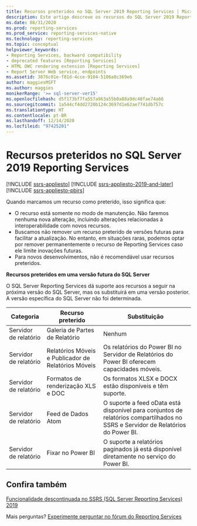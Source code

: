 ```yaml
---
title: Recursos preteridos no SQL Server 2019 Reporting Services | Microsoft Docs
description: Este artigo descreve os recursos do SQL Server 2019 Reporting Services que serão preteridos na próxima versão do SQL Server Reporting Services.
ms.date: 08/31/2020
ms.prod: reporting-services
ms.prod_service: reporting-services-native
ms.technology: reporting-services
ms.topic: conceptual
helpviewer_keywords:
- Reporting Services, backward compatibility
- deprecated features [Reporting Services]
- HTML OWC rendering extension [Reporting Services]
- Report Server Web service, endpoints
ms.assetid: 3876c01e-f81d-4cce-9104-5106a8c369e6
author: maggiesMSFT
ms.author: maggies
monikerRange: '>= sql-server-ver15'
ms.openlocfilehash: d5f173bf7fa557a963a55b0a88a9dc48fae74a66
ms.sourcegitcommit: 1a544cf4dd2720b124c3697d1e62ae7741db757c
ms.translationtype: HT
ms.contentlocale: pt-BR
ms.lasthandoff: 12/14/2020
ms.locfileid: "97425201"
---
```

# <a name="deprecated-features-in-sql-server-2019-reporting-services"></a>Recursos preteridos no SQL Server 2019 Reporting Services

[!INCLUDE [ssrs-appliesto](../includes/ssrs-appliesto.md)] [!INCLUDE [ssrs-appliesto-2019-and-later](../includes/ssrs-appliesto-2019-and-later.md)] [!INCLUDE [ssrs-appliesto-pbirs](../includes/ssrs-appliesto-pbirs.md)]

Quando marcamos um recurso como preterido, isso significa que:

- O recurso está somente no modo de manutenção. Não faremos nenhuma nova alteração, incluindo alterações relacionadas à interoperabilidade com novos recursos.
- Buscamos não remover um recurso preterido de versões futuras para facilitar a atualização. No entanto, em situações raras, podemos optar por remover permanentemente o recurso de Reporting Services caso ele limite inovações futuras.
- Para novos desenvolvimentos, não é recomendável usar recursos preteridos.

**Recursos preteridos em uma versão futura do SQL Server**

O SQL Server Reporting Services dá suporte aos recursos a seguir na próxima versão do SQL Server, mas os substituirá em uma versão posterior. A versão específica do SQL Server não foi determinada.

| **Categoria** | **Recurso preterido** | **Substituição** |
| --- | --- | --- |
| Servidor de relatório | Galeria de Partes de Relatório | Nenhum |
| Servidor de relatório | Relatórios Móveis e Publicador de Relatórios Móveis | Os relatórios do Power BI no Servidor de Relatórios do Power BI oferecem capacidades móveis. |
| Servidor de relatório | Formatos de renderização XLS e DOC | Os formatos XLSX e DOCX estão disponíveis e têm suporte. |
| Servidor de relatório | Feed de Dados Atom | O suporte a feed oData está disponível para conjuntos de relatórios compartilhados no SSRS e Servidor de Relatórios do Power BI. |
| Servidor de relatório | Fixar no Power BI | O suporte a relatórios paginados já está disponível diretamente no serviço do Power BI.  |

## <a name="see-also"></a>Confira também

[Funcionalidade descontinuada no SSRS (SQL Server Reporting Services) 2019](discontinued-functionality-sql-server-reporting-services-2019.md)

Mais perguntas? [Experimente perguntar no fórum do Reporting Services](https://go.microsoft.com/fwlink/?LinkId=620231)
